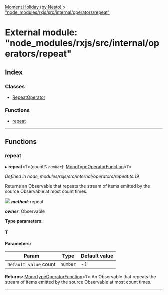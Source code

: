 [Moment Holiday (by Nesto)](../README.md) > ["node_modules/rxjs/src/internal/operators/repeat"](../modules/_node_modules_rxjs_src_internal_operators_repeat_.md)

# External module: "node_modules/rxjs/src/internal/operators/repeat"

## Index

### Classes

* [RepeatOperator](../classes/_node_modules_rxjs_src_internal_operators_repeat_.repeatoperator.md)

### Functions

* [repeat](_node_modules_rxjs_src_internal_operators_repeat_.md#repeat)

---

## Functions

<a id="repeat"></a>

###  repeat

▸ **repeat**<`T`>(count?: *`number`*): [MonoTypeOperatorFunction](../interfaces/_node_modules_rxjs_src_internal_types_.monotypeoperatorfunction.md)<`T`>

*Defined in node_modules/rxjs/src/internal/operators/repeat.ts:19*

Returns an Observable that repeats the stream of items emitted by the source Observable at most count times.

![](repeat.png)
*__method__*: repeat

*__owner__*: Observable

**Type parameters:**

#### T 
**Parameters:**

| Param | Type | Default value |
| ------ | ------ | ------ |
| `Default value` count | `number` |  -1 |

**Returns:** [MonoTypeOperatorFunction](../interfaces/_node_modules_rxjs_src_internal_types_.monotypeoperatorfunction.md)<`T`>
An Observable that repeats the stream of items emitted by the source Observable at most
count times.

___

